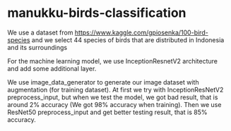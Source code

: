 # manukku-birds-classification

We use a dataset from https://www.kaggle.com/gpiosenka/100-bird-species and we select 44 species of birds that are distributed in Indonesia and its surroundings

For the machine learning model, we use InceptionResnetV2 architecture and add some additional layer.

We use image_data_generator to generate our image dataset with augmentation (for training dataset). At first we try with InceptionResNetV2 preprocess_input, but when we test the model, we got bad result, that is around 2% accuracy (We got 98% accuracy when training). Then we use ResNet50 preprocess_input and get better testing result, that is 85% accuracy.
